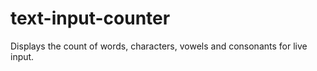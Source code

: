 # text-input-counter


Displays the count of words, characters, vowels and consonants for live input.
